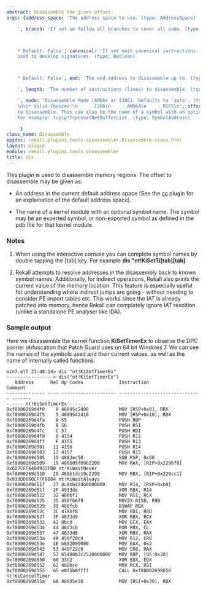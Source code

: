 ```yaml
---
abstract: Disassemble the given offset.
args: {address_space: 'The address space to use. (type: AddressSpace)

    ', branch: 'If set we follow all branches to cover all code. (type: Boolean)



    * Default: False', canonical: 'If set emit canonical instructions. These can be
    used to develop signatures. (type: Boolean)



    * Default: False', end: 'The end address to disassemble up to. (type: IntParser)

    ', length: 'The number of instructions (lines) to disassemble. (type: IntParser)

    ', mode: "Disassemble Mode (AMD64 or I386). Defaults to 'auto'. (type: Choices)\n\
    \n\n* Valid Choices:\n    - I386\n    - AMD64\n    - MIPS\n", offset: 'An offset
    to disassemble. This can also be the name of a symbol with an optional offset.
    For example: tcpip!TcpCovetNetBufferList. (type: SymbolAddress)

    '}
class_name: Disassemble
epydoc: rekall.plugins.tools.disassembler.Disassemble-class.html
layout: plugin
module: rekall.plugins.tools.disassembler
title: dis
---
```


This plugin is used to disassemble memory regions. The offset to disassemble may be given as:

* An address in the current default address space (See the
  [cc](SetProcessContext.html) plugin for an explaination of the default address
  space).

* The name of a kernel module with an optional symbol name. The symbol may be an
  experted symbol, or non-exported symbol as defined in the pdb file for that
  kernel module.

### Notes

1. When using the interactive console you can complete symbol names by double
   tapping the [tab] key. For example **dis "nt!KiSetTi[tab][tab]**.

2. Rekall attempts to resolve addresses in the disassembly back to known symbol
   names. Additionally, for indirect operations, Rekall also prints the current
   value of the memory location. This feature is especially useful for
   understanding where indirect jumps are going - without needing to consider PE
   import tables etc. This works since the IAT is already patched into memory,
   hence Rekall can completely ignore IAT resoltion (unlike a standalone PE
   analyser like IDA).

### Sample output

Here we disassemble the kernel function **KiSetTimerEx** to observe the DPC
pointer obfuscation that Patch Guard uses on 64 bit Windows 7. We can see the
names of the symbols used and their current values, as well as the name of
internally called functions.

```
win7.elf 23:48:14> dis "nt!KiSetTimerEx"
-----------------> dis("nt!KiSetTimerEx")
   Address      Rel Op Codes             Instruction                    Comment
-------------- ---- -------------------- ------------------------------ -------
------ nt!KiSetTimerEx ------
0xf8000269d4f0    0 48895c2408           MOV [RSP+0x8], RBX
0xf8000269d4f5    5 4889542410           MOV [RSP+0x10], RDX
0xf8000269d4fa    A 55                   PUSH RBP
0xf8000269d4fb    B 56                   PUSH RSI
0xf8000269d4fc    C 57                   PUSH RDI
0xf8000269d4fd    D 4154                 PUSH R12
0xf8000269d4ff    F 4155                 PUSH R13
0xf8000269d501   11 4156                 PUSH R14
0xf8000269d503   13 4157                 PUSH R15
0xf8000269d505   15 4883ec50             SUB RSP, 0x50
0xf8000269d509   19 488b05f09b2200       MOV RAX, [RIP+0x229bf0]        0x6D7CFFA404933FBB nt!KiWaitNever
0xf8000269d510   20 488b1dc19c2200       MOV RBX, [RIP+0x229cc1]        0x933DD660CFFF8004 nt!KiWaitAlways
0xf8000269d517   27 4c8bb424b0000000     MOV R14, [RSP+0xb0]
0xf8000269d51f   2F 4933de               XOR RBX, R14
0xf8000269d522   32 488bf1               MOV RSI, RCX
0xf8000269d525   35 450fb6f9             MOVZX R15D, R9B
0xf8000269d529   39 480fcb               BSWAP RBX
0xf8000269d52c   3C 418bf8               MOV EDI, R8D
0xf8000269d52f   3F 4833d9               XOR RBX, RCX
0xf8000269d532   42 8bc8                 MOV ECX, EAX
0xf8000269d534   44 48d3cb               ROR RBX, CL
0xf8000269d537   47 4833d8               XOR RBX, RAX
0xf8000269d53a   4A 450f20c4             MOV R12, CR8
0xf8000269d53e   4E b802000000           MOV EAX, 0x2
0xf8000269d543   53 440f22c0             MOV CR8, RAX
0xf8000269d547   57 65488b2c2520000000   MOV RBP, [GS:0x20]
0xf8000269d550   60 33d2                 XOR EDX, EDX
0xf8000269d552   62 488bce               MOV RCX, RSI
0xf8000269d555   65 e8f6b0ffff           CALL 0xf80002698650            nt!KiCancelTimer
0xf8000269d55a   6A 48895e30             MOV [RSI+0x30], RBX
```

